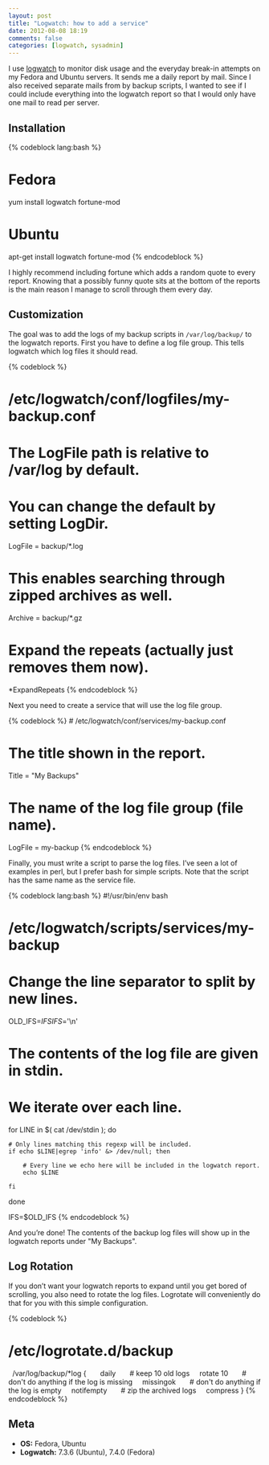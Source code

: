 ```yaml
---
layout: post
title: "Logwatch: how to add a service"
date: 2012-08-08 18:19
comments: false
categories: [logwatch, sysadmin]
---
```


I use [logwatch](http://sourceforge.net/projects/logwatch/) to monitor disk usage and the everyday break-in attempts on my Fedora and Ubuntu servers. It sends me a daily report by mail. Since I also received separate mails from by backup scripts, I wanted to see if I could include everything into the logwatch report so that I would only have one mail to read per server.

## Installation

{% codeblock lang:bash %}
# Fedora
yum install logwatch fortune-mod
 
# Ubuntu
apt-get install logwatch fortune-mod
{% endcodeblock %}

I highly recommend including fortune which adds a random quote to every report. Knowing that a possibly funny quote sits at the bottom of the reports is the main reason I manage to scroll through them every day.

## Customization

The goal was to add the logs of my backup scripts in `/var/log/backup/` to the logwatch reports. First you have to define a log file group. This tells logwatch which log files it should read.

{% codeblock %}
# /etc/logwatch/conf/logfiles/my-backup.conf
 
# The LogFile path is relative to /var/log by default.
# You can change the default by setting LogDir.
LogFile = backup/*.log
  
# This enables searching through zipped archives as well.
Archive = backup/*.gz
   
# Expand the repeats (actually just removes them now).
*ExpandRepeats
{% endcodeblock %}

Next you need to create a service that will use the log file group.

{% codeblock %}
# /etc/logwatch/conf/services/my-backup.conf
 
# The title shown in the report.
Title = "My Backups"
 
# The name of the log file group (file name).
LogFile = my-backup
{% endcodeblock %}

Finally, you must write a script to parse the log files. I’ve seen a lot of examples in perl, but I prefer bash for simple scripts. Note that the script has the same name as the service file.

{% codeblock lang:bash %}
#!/usr/bin/env bash
# /etc/logwatch/scripts/services/my-backup
 
# Change the line separator to split by new lines.
OLD_IFS=$IFS
IFS=$'\n'
 
# The contents of the log file are given in stdin.
# We iterate over each line.
for LINE in $( cat /dev/stdin ); do
 
    # Only lines matching this regexp will be included.
    if echo $LINE|egrep 'info' &> /dev/null; then
 
        # Every line we echo here will be included in the logwatch report.
        echo $LINE
 
    fi
 
done
 
IFS=$OLD_IFS
{% endcodeblock %}

And you’re done! The contents of the backup log files will show up in the logwatch reports under "My Backups".

## Log Rotation

If you don’t want your logwatch reports to expand until you get bored of scrolling, you also need to rotate the log files. Logrotate will conveniently do that for you with this simple configuration.

{% codeblock %}
# /etc/logrotate.d/backup
 
/var/log/backup/*log {
 
    daily
 
    # keep 10 old logs
    rotate 10
 
    # don't do anything if the log is missing
    missingok
 
    # don't do anything if the log is empty
    notifempty
 
    # zip the archived logs
    compress
}
{% endcodeblock %}

## Meta

* **OS:** Fedora, Ubuntu
* **Logwatch:** 7.3.6 (Ubuntu), 7.4.0 (Fedora)
